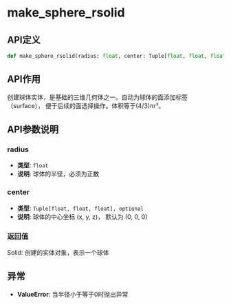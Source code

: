 # make_sphere_rsolid

## API定义

```python
def make_sphere_rsolid(radius: float, center: Tuple[float, float, float] = (0, 0, 0)) -> Solid
```

## API作用

创建球体实体，是基础的三维几何体之一。自动为球体的面添加标签（surface），
便于后续的面选择操作。体积等于(4/3)πr³。

## API参数说明

### radius

- **类型**: `float`
- **说明**: 球体的半径，必须为正数

### center

- **类型**: `Tuple[float, float, float], optional`
- **说明**: 球体的中心坐标 (x, y, z)， 默认为 (0, 0, 0)

### 返回值

Solid: 创建的实体对象，表示一个球体

## 异常

- **ValueError**: 当半径小于等于0时抛出异常
